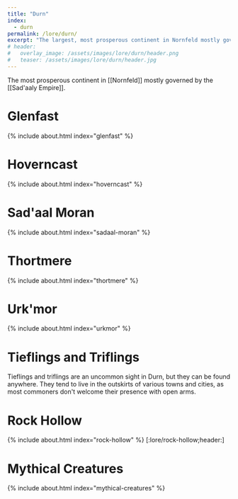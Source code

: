 ```yaml
---
title: "Durn"
index:
  - durn
permalink: /lore/durn/
excerpt: "The largest, most prosperous continent in Nornfeld mostly governed by the Sad'aaly Empire."
# header:
#   overlay_image: /assets/images/lore/durn/header.png
#   teaser: /assets/images/lore/durn/header.jpg
---
```

The most prosperous continent in [[Nornfeld]] mostly governed by the [[Sad'aaly Empire]].

# Glenfast
{% include about.html index="glenfast" %}

# Hoverncast
{% include about.html index="hoverncast" %}

# Sad'aal Moran
{% include about.html index="sadaal-moran" %}

# Thortmere
{% include about.html index="thortmere" %}

# Urk'mor
{% include about.html index="urkmor" %}

# Tieflings and Triflings
Tieflings and triflings are an uncommon sight in Durn, but they can be found anywhere. They tend to live in the outskirts of various towns and cities, as most commoners don't welcome their presence with open arms.

# Rock Hollow
{% include about.html index="rock-hollow" %}
[:lore/rock-hollow;header:]

# Mythical Creatures
{% include about.html index="mythical-creatures" %}
